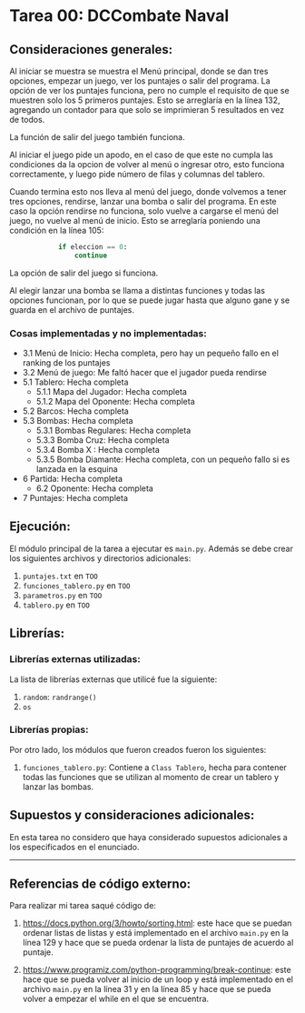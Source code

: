 # Tarea 00: DCCombate Naval

## Consideraciones generales: 
Al iniciar se muestra se muestra el Menú principal, donde se dan tres opciones, empezar un juego, ver los puntajes o salir del programa. 
La opción de ver los puntajes funciona, pero no cumple el requisito de que se muestren solo los 5 primeros puntajes. Esto se arreglaría en la línea 132, agregando un contador para que solo se imprimieran 5 resultados en vez de todos.

La función de salir del juego también funciona. 

Al iniciar el juego pide un apodo, en el caso de que este no cumpla las condiciones da la opcion de volver al menú o ingresar otro, esto funciona correctamente, y luego pide número de filas y columnas del tablero.

Cuando termina esto nos lleva al menú del juego, donde volvemos a tener tres opciones, rendirse, lanzar una bomba o salir del programa.
En este caso la opción rendirse no funciona, solo vuelve a cargarse el menú del juego, no vuelve al menú de inicio. Esto se arreglaría poniendo una condición en la línea 105: 
```python
            if eleccion == 0:
                continue
```
La opción de salir del juego si funciona.

Al elegir lanzar una bomba se llama a distintas funciones y todas las opciones funcionan, por lo que se puede jugar hasta que alguno gane y se guarda en el archivo de puntajes.

### Cosas implementadas y no implementadas:
* 3.1 Menú de Inicio: Hecha completa, pero hay un pequeño fallo en el ranking de los puntajes
* 3.2 Menú de juego: Me faltó hacer que el jugador pueda rendirse
* 5.1 Tablero: Hecha completa
    * 5.1.1 Mapa del Jugador: Hecha completa
    * 5.1.2 Mapa del Oponente: Hecha completa
* 5.2 Barcos: Hecha completa
* 5.3 Bombas: Hecha completa
    * 5.3.1 Bombas Regulares: Hecha completa
    * 5.3.3 Bomba Cruz: Hecha completa
    * 5.3.4 Bomba X : Hecha completa
    * 5.3.5 Bomba Diamante: Hecha completa, con un pequeño fallo si es lanzada en la esquina
* 6 Partida: Hecha completa
    * 6.2 Oponente: Hecha completa
* 7 Puntajes: Hecha completa

## Ejecución:
El módulo principal de la tarea a ejecutar es  ```main.py```. Además se debe crear los siguientes archivos y directorios adicionales:
1. ```puntajes.txt``` en ```TOO```
2. ```funciones_tablero.py``` en ```TOO```
3. ```parametros.py``` en ```TOO```
4. ```tablero.py``` en ```TOO```


## Librerías:
### Librerías externas utilizadas:
La lista de librerías externas que utilicé fue la siguiente:

1. ```random```: ```randrange()```
2. ```os```

### Librerías propias:
Por otro lado, los módulos que fueron creados fueron los siguientes:

1. ```funciones_tablero.py```: Contiene a ```Class Tablero```, hecha para contener todas las funciones que se utilizan al momento de crear un tablero y lanzar las bombas.

## Supuestos y consideraciones adicionales:
En esta tarea no considero que haya considerado supuestos adicionales a los especificados en el enunciado.


-------
## Referencias de código externo:

Para realizar mi tarea saqué código de:
1. <https://docs.python.org/3/howto/sorting.html>: este hace que se puedan ordenar listas de listas y está implementado en el archivo ```main.py``` en la línea 129 y hace que se pueda ordenar la lista de puntajes de acuerdo al puntaje.

2. <https://www.programiz.com/python-programming/break-continue>: este hace que se pueda volver al inicio de un loop y está implementado en el archivo ```main.py``` en la línea 31 y en la línea 85 y hace que se pueda volver a empezar el while en el que se encuentra.


